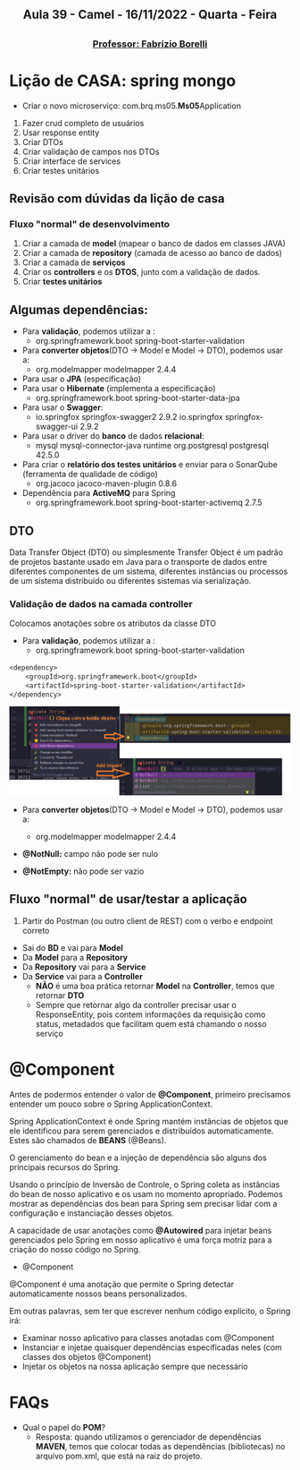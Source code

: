 <h2 align = "center" >Aula 39  - Camel - 16/11/2022 - Quarta - Feira<h2>

<h3 align = "center" ><a href="https://github.com/ffborelli/curso-brq-java-2022-09-05/">Professor: Fabrizio Borelli</a></h3>

# Lição de CASA: spring mongo

- Criar o novo microserviço: com.brq.ms05.**Ms05**Application

1. Fazer crud completo de usuários
2. Usar response entity
3. Criar DTOs
4. Criar validação de campos nos DTOs
5. Criar interface de services
6. Criar testes unitários

## Revisão com dúvidas da lição de casa

### Fluxo "normal" de desenvolvimento

1. Criar a camada de **model** (mapear o banco de dados em classes JAVA) 
2. Criar a camada de **repository** (camada de acesso ao banco de dados) 
3. Criar a camada de **serviços** 
4. Criar os **controllers** e os **DTOS**, junto com a validação de dados. 
5. Criar **testes unitários**

## Algumas dependências:

- Para **validação**, podemos utilizar a :
    - org.springframework.boot spring-boot-starter-validation
- Para **converter objetos**(DTO -> Model e Model -> DTO), podemos usar a:
    - org.modelmapper modelmapper 2.4.4
- Para usar o **JPA** (especificação) 
- Para usar o **Hibernate** (implementa a especificação)
    - org.springframework.boot spring-boot-starter-data-jpa
- Para usar o **Swagger**:
    - io.springfox springfox-swagger2 2.9.2 io.springfox springfox-swagger-ui 2.9.2
- Para usar o driver do **banco** de dados **relacional**:
    - mysql mysql-connector-java runtime org.postgresql postgresql 42.5.0
- Para criar o **relatório dos testes unitários** e enviar para o SonarQube (ferramenta de qualidade de código)
     - org.jacoco jacoco-maven-plugin 0.8.6
- Dependência para **ActiveMQ** para Spring
    - org.springframework.boot spring-boot-starter-activemq 2.7.5
## DTO
Data Transfer Object (DTO) ou simplesmente Transfer Object é um padrão de projetos bastante usado em Java para o transporte de dados entre diferentes componentes de um sistema, diferentes instâncias ou processos de um sistema distribuído ou diferentes sistemas via serialização.

### Validação de dados na camada controller
Colocamos anotações sobre os atributos da classe DTO
- Para **validação**, podemos utilizar a :
    - org.springframework.boot spring-boot-starter-validation
```
<dependency>
	<groupId>org.springframework.boot</groupId>
	<artifactId>spring-boot-starter-validation</artifactId>
</dependency>

```
![](img/39_Importar-dependencia.png)
- Para **converter objetos**(DTO -> Model e Model -> DTO), podemos usar a:
    - org.modelmapper modelmapper 2.4.4

- **@NotNull:** campo não pode ser nulo
- **@NotEmpty:** não pode ser vazio  



## Fluxo "normal" de usar/testar a aplicação

1. Partir do Postman (ou outro client de REST) com o verbo e endpoint correto


- Sai do **BD** e vai para **Model**
- Da **Model** para a **Repository**
- Da **Repository** vai para a **Service**
- Da **Service** vai para a **Controller**
    - **NÃO** é uma boa prática retornar **Model** na **Controller**, temos que retornar **DTO**
    - Sempre que retornar algo da controller precisar usar o ResponseEntity, pois contem informações da requisição como status, metadados que facilitam quem está chamando o nosso serviço

# @Component

Antes de podermos entender o valor de **@Component**, primeiro precisamos entender um pouco sobre o Spring ApplicationContext.

Spring ApplicationContext é onde Spring mantém instâncias de objetos que ele identificou para serem gerenciados e distribuídos automaticamente. Estes são chamados de **BEANS** (@Beans).

O gerenciamento do bean e a injeção de dependência são alguns dos principais recursos do Spring.

Usando o princípio de Inversão de Controle, o Spring coleta as instâncias do bean de nosso aplicativo e os usam no momento apropriado. Podemos mostrar as dependências dos bean para Spring sem precisar lidar com a configuração e instanciação desses objetos.

A capacidade de usar anotações como **@Autowired** para injetar beans gerenciados pelo Spring em nosso aplicativo é uma força motriz para a criação do nosso código no Spring.


- @Component

@Component é uma anotação que permite o Spring detectar automaticamente nossos beans personalizados.

Em outras palavras, sem ter que escrever nenhum código explícito, o Spring irá:

- Examinar nosso aplicativo para classes anotadas com @Component
- Instanciar e injetae quaisquer dependências especificadas neles (com classes dos objetos @Component)
- Injetar os objetos na nossa aplicação sempre que necessário


# FAQs

* Qual o papel do **POM**? 
    * Resposta: quando utilizamos o gerenciador de dependências **MAVEN**, temos que colocar todas as dependências (bibliotecas) no arquivo pom.xml, que está na raiz do projeto.

